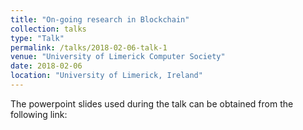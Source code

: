 ```yaml
---
title: "On-going research in Blockchain"
collection: talks
type: "Talk"
permalink: /talks/2018-02-06-talk-1
venue: "University of Limerick Computer Society"
date: 2018-02-06
location: "University of Limerick, Ireland"
---
```


The powerpoint slides used during the talk can be obtained from the following link:

